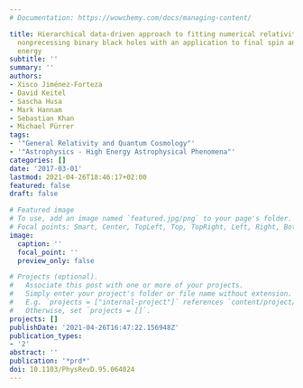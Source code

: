 ```yaml
---
# Documentation: https://wowchemy.com/docs/managing-content/

title: Hierarchical data-driven approach to fitting numerical relativity data for
  nonprecessing binary black holes with an application to final spin and radiated
  energy
subtitle: ''
summary: ''
authors:
- Xisco Jiménez-Forteza
- David Keitel
- Sascha Husa
- Mark Hannam
- Sebastian Khan
- Michael Pürrer
tags:
- '"General Relativity and Quantum Cosmology"'
- '"Astrophysics - High Energy Astrophysical Phenomena"'
categories: []
date: '2017-03-01'
lastmod: 2021-04-26T18:46:17+02:00
featured: false
draft: false

# Featured image
# To use, add an image named `featured.jpg/png` to your page's folder.
# Focal points: Smart, Center, TopLeft, Top, TopRight, Left, Right, BottomLeft, Bottom, BottomRight.
image:
  caption: ''
  focal_point: ''
  preview_only: false

# Projects (optional).
#   Associate this post with one or more of your projects.
#   Simply enter your project's folder or file name without extension.
#   E.g. `projects = ["internal-project"]` references `content/project/deep-learning/index.md`.
#   Otherwise, set `projects = []`.
projects: []
publishDate: '2021-04-26T16:47:22.156948Z'
publication_types:
- '2'
abstract: ''
publication: '*prd*'
doi: 10.1103/PhysRevD.95.064024
---
```

